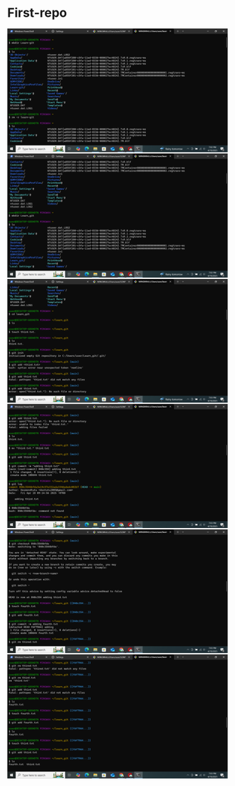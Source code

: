 # First-repo
![image alt](https://github.com/souldes05/First-repo/blob/30f1e26c29e0638ebdad379c492f0fce22039778/Screenshot%20(14).png) 
![image alt](https://github.com/souldes05/First-repo/blob/eb54031703e783b02e14fd8ddcc7e41fea1a4d2b/Screenshot%20(15).png)
![image alt](https://github.com/souldes05/First-repo/blob/6b86837c10a0a9a5c30fb86408ab81f22d7177b9/Screenshot%20(16).png)
![image alt](https://github.com/souldes05/First-repo/blob/85e93bc891197628cc5025901c2f70a77646b8bf/Screenshot%20(17).png)
![image alt](https://github.com/souldes05/First-repo/blob/9bbb31132d2709e44b7bd5b989183552ebc82a3f/Screenshot%20(18).png)
![image alt](https://github.com/souldes05/First-repo/blob/f878aed4a0c38e0c8f54faa552c9ef7f6ba68c29/Screenshot%20(19).png)
